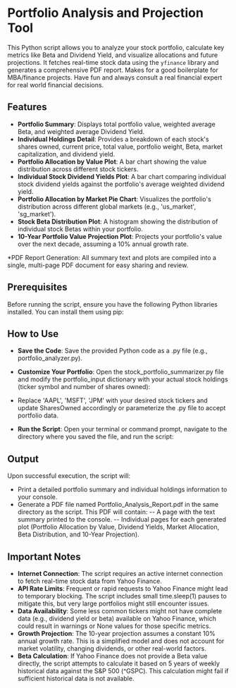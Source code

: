 # Portfolio Analysis and Projection Tool

This Python script allows you to analyze your stock portfolio, calculate key metrics like Beta and Dividend Yield, and visualize allocations and future projections. It fetches real-time stock data using the ```yfinance``` library and generates a comprehensive PDF report.  Makes for a good boilerplate for MBA/finance projects.  Have fun and always consult a real financial expert for real world financial decisions.

## Features
- **Portfolio Summary**: Displays total portfolio value, weighted average Beta, and weighted average Dividend Yield.
- **Individual Holdings Detail**: Provides a breakdown of each stock's shares owned, current price, total value, portfolio weight, Beta, market capitalization, and dividend yield.
- **Portfolio Allocation by Value Plot**: A bar chart showing the value distribution across different stock tickers.
- **Individual Stock Dividend Yields Plot**: A bar chart comparing individual stock dividend yields against the portfolio's average weighted dividend yield.
- **Portfolio Allocation by Market Pie Chart**: Visualizes the portfolio's distribution across different global markets (e.g., 'us_market', 'sg_market').
- **Stock Beta Distribution Plot**: A histogram showing the distribution of individual stock Betas within your portfolio.
- **10-Year Portfolio Value Projection Plot**: Projects your portfolio's value over the next decade, assuming a 10% annual growth rate.

*PDF Report Generation: All summary text and plots are compiled into a single, multi-page PDF document for easy sharing and review.

## Prerequisites
Before running the script, ensure you have the following Python libraries installed. You can install them using pip:

## How to Use
- **Save the Code**: Save the provided Python code as a .py file (e.g., portfolio_analyzer.py).

- **Customize Your Portfolio**: Open the stock_portfolio_summarizer.py file and modify the portfolio_input dictionary with your actual stock holdings (ticker symbol and number of shares owned):

- Replace 'AAPL', 'MSFT', 'JPM' with your desired stock tickers and update SharesOwned accordingly or parameterize the .py file to accept portfolio data.

- **Run the Script**: Open your terminal or command prompt, navigate to the directory where you saved the file, and run the script:

## Output

Upon successful execution, the script will:

- Print a detailed portfolio summary and individual holdings information to your console.
- Generate a PDF file named Portfolio_Analysis_Report.pdf in the same directory as the script. This PDF will contain:
-- A page with the text summary printed to the console.
-- Individual pages for each generated plot (Portfolio Allocation by Value, Dividend Yields, Market Allocation, Beta Distribution, and 10-Year Projection).

## Important Notes
- **Internet Connection**: The script requires an active internet connection to fetch real-time stock data from Yahoo Finance.
- **API Rate Limits**: Frequent or rapid requests to Yahoo Finance might lead to temporary blocking. The script includes small time.sleep(1) pauses to mitigate this, but very large portfolios might still encounter issues.
- **Data Availability**: Some less common tickers might not have complete data (e.g., dividend yield or beta) available on Yahoo Finance, which could result in warnings or None values for those specific metrics.
- **Growth Projection**: The 10-year projection assumes a constant 10% annual growth rate. This is a simplified model and does not account for market volatility, changing dividends, or other real-world factors.
- **Beta Calculation**: If Yahoo Finance does not provide a Beta value directly, the script attempts to calculate it based on 5 years of weekly historical data against the S&P 500 (^GSPC). This calculation might fail if sufficient historical data is not available.
